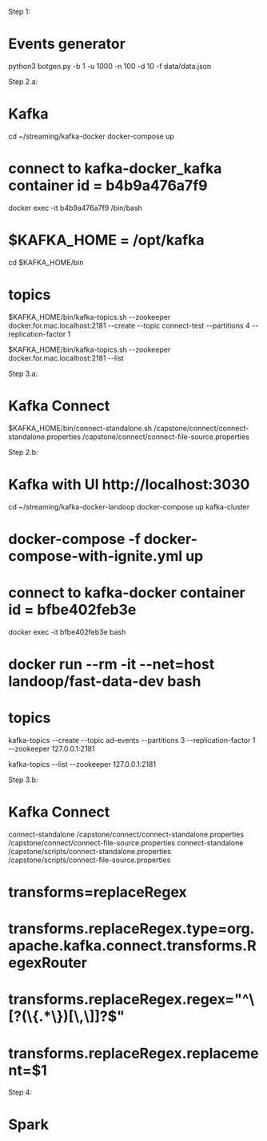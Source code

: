 Step 1:
# Events generator
python3 botgen.py -b 1 -u 1000 -n 100 -d 10 -f data/data.json

Step 2.a:
# Kafka
cd ~/streaming/kafka-docker
docker-compose up

# connect to kafka-docker_kafka container id = b4b9a476a7f9
docker exec -it b4b9a476a7f9 /bin/bash

# $KAFKA_HOME = /opt/kafka
cd $KAFKA_HOME/bin

# topics
$KAFKA_HOME/bin/kafka-topics.sh --zookeeper docker.for.mac.localhost:2181 --create --topic connect-test --partitions 4 --replication-factor 1

$KAFKA_HOME/bin/kafka-topics.sh --zookeeper docker.for.mac.localhost:2181 --list

Step 3.a:
# Kafka Connect
$KAFKA_HOME/bin/connect-standalone.sh /capstone/connect/connect-standalone.properties /capstone/connect/connect-file-source.properties

Step 2.b:
# Kafka with UI http://localhost:3030
cd ~/streaming/kafka-docker-landoop
docker-compose up kafka-cluster
# docker-compose -f docker-compose-with-ignite.yml up

# connect to kafka-docker container id = bfbe402feb3e
docker exec -it bfbe402feb3e bash
# docker run --rm -it --net=host landoop/fast-data-dev bash

# topics
kafka-topics --create --topic ad-events --partitions 3 --replication-factor 1 --zookeeper 127.0.0.1:2181

kafka-topics --list --zookeeper 127.0.0.1:2181




Step 3.b:
# Kafka Connect
connect-standalone /capstone/connect/connect-standalone.properties /capstone/connect/connect-file-source.properties
connect-standalone /capstone/scripts/connect-standalone.properties /capstone/scripts/connect-file-source.properties

# transforms=replaceRegex
# transforms.replaceRegex.type=org.apache.kafka.connect.transforms.RegexRouter
# transforms.replaceRegex.regex="^\\[?(\\{.*\\})[\\,\\]]?$"
# transforms.replaceRegex.replacement=$1


Step 4:
# Spark





